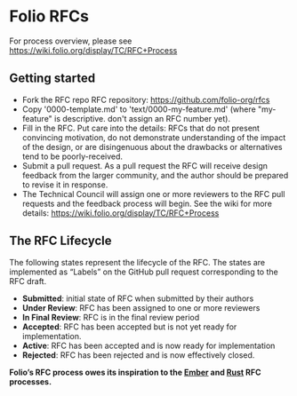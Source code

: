 # Folio RFCs

For process overview, please see https://wiki.folio.org/display/TC/RFC+Process

## Getting started

* Fork the RFC repo RFC repository: https://github.com/folio-org/rfcs
* Copy '0000-template.md' to 'text/0000-my-feature.md' (where "my-feature" is descriptive. don't assign an RFC number yet).
* Fill in the RFC. Put care into the details: RFCs that do not present convincing motivation, do not demonstrate understanding of the impact of the design, or are disingenuous about the drawbacks or alternatives tend to be poorly-received.
* Submit a pull request. As a pull request the RFC will receive design feedback from the larger community, and the author should be prepared to revise it in response.
* The Technical Council will assign one or more reviewers to the RFC pull requests and the feedback process will begin. See the wiki for more details: https://wiki.folio.org/display/TC/RFC+Process 
  

## The RFC Lifecycle

The following states represent the lifecycle of the RFC. The states are implemented as “Labels” on the GitHub pull request corresponding to the RFC draft.

* **Submitted**: initial state of RFC when submitted by their authors
* **Under Review**: RFC has been assigned to one or more reviewers
* **In Final Review**: RFC is in the final review period
* **Accepted**: RFC has been accepted but is not yet ready for implementation.
* **Active**: RFC has been accepted and is now ready for implementation
* **Rejected**: RFC has been rejected and is now effectively closed.


**Folio’s RFC process owes its inspiration to the [Ember] and [Rust] RFC processes.**

[Ember]: https://github.com/emberjs/rfcs
[Rust]: https://github.com/rust-lang/rfcs

